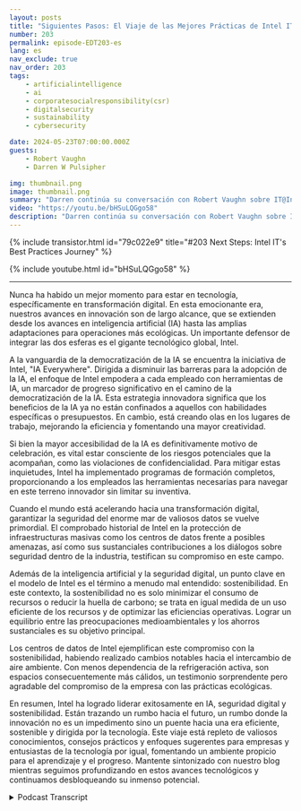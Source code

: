 ```yaml
---
layout: posts
title: "Siguientes Pasos: El Viaje de las Mejores Prácticas de Intel IT"
number: 203
permalink: episode-EDT203-es
lang: es
nav_exclude: true
nav_order: 203
tags:
    - artificialintelligence
    - ai
    - corporatesocialresponsibility(csr)
    - digitalsecurity
    - sustainability
    - cybersecurity

date: 2024-05-23T07:00:00.000Z
guests:
    - Robert Vaughn
    - Darren W Pulsipher

img: thumbnail.png
image: thumbnail.png
summary: "Darren continúa su conversación con Robert Vaughn sobre IT@Intel y cómo está ayudando a organizaciones de todo el mundo a modernizar sus sistemas de información compartiendo las mejores prácticas."
video: "https://youtu.be/bHSuLQGgo58"
description: "Darren continúa su conversación con Robert Vaughn sobre IT@Intel y cómo está ayudando a organizaciones de todo el mundo a modernizar sus sistemas de información compartiendo las mejores prácticas."
---
```


<div>
{% include transistor.html id="79c022e9" title="#203 Next Steps: Intel IT&#39;s Best Practices Journey" %}

{% include youtube.html id="bHSuLQGgo58" %}
</div>

---

Nunca ha habido un mejor momento para estar en tecnología, específicamente en transformación digital. En esta emocionante era, nuestros avances en innovación son de largo alcance, que se extienden desde los avances en inteligencia artificial (IA) hasta las amplias adaptaciones para operaciones más ecológicas. Un importante defensor de integrar las dos esferas es el gigante tecnológico global, Intel.

A la vanguardia de la democratización de la IA se encuentra la iniciativa de Intel, "IA Everywhere". Dirigida a disminuir las barreras para la adopción de la IA, el enfoque de Intel empodera a cada empleado con herramientas de IA, un marcador de progreso significativo en el camino de la democratización de la IA. Esta estrategia innovadora significa que los beneficios de la IA ya no están confinados a aquellos con habilidades específicas o presupuestos. En cambio, está creando olas en los lugares de trabajo, mejorando la eficiencia y fomentando una mayor creatividad.

Si bien la mayor accesibilidad de la IA es definitivamente motivo de celebración, es vital estar consciente de los riesgos potenciales que la acompañan, como las violaciones de confidencialidad. Para mitigar estas inquietudes, Intel ha implementado programas de formación completos, proporcionando a los empleados las herramientas necesarias para navegar en este terreno innovador sin limitar su inventiva.

Cuando el mundo está acelerando hacia una transformación digital, garantizar la seguridad del enorme mar de valiosos datos se vuelve primordial. El comprobado historial de Intel en la protección de infraestructuras masivas como los centros de datos frente a posibles amenazas, así como sus sustanciales contribuciones a los diálogos sobre seguridad dentro de la industria, testifican su compromiso en este campo.

Además de la inteligencia artificial y la seguridad digital, un punto clave en el modelo de Intel es el término a menudo mal entendido: sostenibilidad. En este contexto, la sostenibilidad no es solo minimizar el consumo de recursos o reducir la huella de carbono; se trata en igual medida de un uso eficiente de los recursos y de optimizar las eficiencias operativas. Lograr un equilibrio entre las preocupaciones medioambientales y los ahorros sustanciales es su objetivo principal.

Los centros de datos de Intel ejemplifican este compromiso con la sostenibilidad, habiendo realizado cambios notables hacia el intercambio de aire ambiente. Con menos dependencia de la refrigeración activa, son espacios consecuentemente más cálidos, un testimonio sorprendente pero agradable del compromiso de la empresa con las prácticas ecológicas.

En resumen, Intel ha logrado liderar exitosamente en IA, seguridad digital y sostenibilidad. Están trazando un rumbo hacia el futuro, un rumbo donde la innovación no es un impedimento sino un puente hacia una era eficiente, sostenible y dirigida por la tecnología. Este viaje está repleto de valiosos conocimientos, consejos prácticos y enfoques sugerentes para empresas y entusiastas de la tecnología por igual, fomentando un ambiente propicio para el aprendizaje y el progreso. Mantente sintonizado con nuestro blog mientras seguimos profundizando en estos avances tecnológicos y continuamos desbloqueando su inmenso potencial.



<details>
<summary> Podcast Transcript </summary>

<p></p>

</details>
